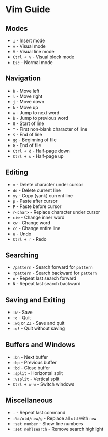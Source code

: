 # Vim Guide 

## Modes
- `i` - Insert mode
- `v` - Visual mode
- `V` - Visual line mode
- `Ctrl + v` - Visual block mode
- `Esc` - Normal mode

## Navigation
- `h` - Move left
- `l` - Move right
- `j` - Move down
- `k` - Move up
- `w` - Jump to next word
- `b` - Jump to previous word
- `0` - Start of line
- `^` - First non-blank character of line
- `$` - End of line
- `gg` - Beginning of file
- `G` - End of file
- `Ctrl + d` - Half-page down
- `Ctrl + u` - Half-page up

## Editing
- `x` - Delete character under cursor
- `dd` - Delete current line
- `yy` - Copy (yank) current line
- `p` - Paste after cursor
- `P` - Paste before cursor
- `r<char>` - Replace character under cursor
- `ciw` - Change inner word
- `cw` - Change word
- `cc` - Change entire line
- `u` - Undo
- `Ctrl + r` - Redo

## Searching
- `/pattern` - Search forward for `pattern`
- `?pattern` - Search backward for `pattern`
- `n` - Repeat last search forward
- `N` - Repeat last search backward

## Saving and Exiting
- `:w` - Save
- `:q` - Quit
- `:wq` or `ZZ` - Save and quit
- `:q!` - Quit without saving

## Buffers and Windows
- `:bn` - Next buffer
- `:bp` - Previous buffer
- `:bd` - Close buffer
- `:split` - Horizontal split
- `:vsplit` - Vertical split
- `Ctrl + w w` - Switch windows

## Miscellaneous
- `.` - Repeat last command
- `:%s/old/new/g` - Replace all `old` with `new`
- `:set number` - Show line numbers
- `:set nohlsearch` - Remove search highlight

